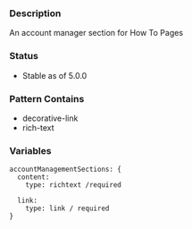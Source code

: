 ### Description
An account manager section for How To Pages

### Status
* Stable as of 5.0.0

### Pattern Contains
* decorative-link
* rich-text


### Variables
~~~
accountManagementSections: {
  content:
    type: richtext /required

  link:
    type: link / required
}
~~~

